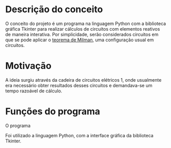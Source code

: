 

# Descrição do conceito
  O conceito do projeto é um programa na linguagem Python com a biblioteca gráfica Tkinter para realizar cálculos de circuitos com elementos reativos de maneira interativa. Por simplicidade, serão considerados circuitos em que se pode aplicar o [teorema de Milman](http://www.ufrgs.br/eng04030/Aulas/teoria/cap_06/millman.htm), uma configuração usual em circuitos. 
# Motivação
  A ideia surgiu através da cadeira de circuitos elétricos 1, onde usualmente era necessário obter resultados desses circuitos e demandava-se um tempo razoável de cálculo.
# Funções do programa
  O programa
  
 Foi utilizado a linguagem Python, com a interface gráfica da biblioteca Tkinter. 
